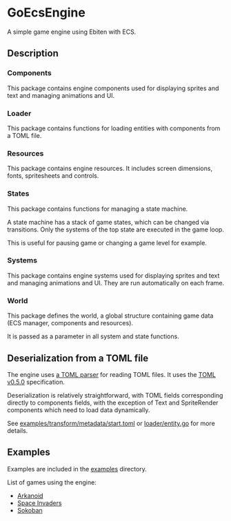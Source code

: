# GoEcsEngine
A simple game engine using Ebiten with ECS.


## Description

### Components
This package contains engine components used for displaying sprites and text and managing animations and UI.

### Loader
This package contains functions for loading entities with components from a TOML file.

### Resources
This package contains engine resources. It includes screen dimensions, fonts, spritesheets and controls.

### States
This package contains functions for managing a state machine.

A state machine has a stack of game states, which can be changed via transitions. Only the systems of the top state are executed in the game loop.

This is useful for pausing game or changing a game level for example.

### Systems
This package contains engine systems used for displaying sprites and text and managing animations and UI. They are run automatically on each frame.

### World
This package defines the world, a global structure containing game data (ECS manager, components and resources).

It is passed as a parameter in all system and state functions.


## Deserialization from a TOML file
The engine uses [a TOML parser](https://github.com/x-hgg-x/go-toml) for reading TOML files. It uses the [TOML v0.5.0](https://github.com/toml-lang/toml/blob/master/versions/en/toml-v0.5.0.md) specification.

Deserialization is relatively straightforward, with TOML fields corresponding directly to components fields, with the exception of Text and SpriteRender components which need to load data dynamically.

See [examples/transform/metadata/start.toml](examples/transform/metadata/start.toml) or [loader/entity.go](loader/entity.go) for more details.


## Examples
Examples are included in the [examples](examples) directory.

List of games using the engine:
* [Arkanoid](https://github.com/x-hgg-x/arkanoid-go)
* [Space Invaders](https://github.com/x-hgg-x/space-invaders-go)
* [Sokoban](https://github.com/x-hgg-x/sokoban-go)
